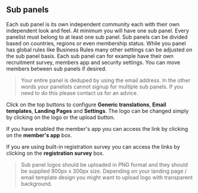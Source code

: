 ## Sub panels  

Each sub panel is its own independent community each with their own independent look and feel. At minimum you will have one sub panel. Every panelist must belong to at least one sub panel. Sub panels can be divided based on countries, regions or even membership status. While you panel has global rules like Business Rules many other settings can be adjusted on the sub panel basis. Each sub panel can for example have their own recruitment survey, members app and security settings. You can move members between sub panels if desired.

> Your entire panel is deduped by using the email address. In the other words your panelists cannot signup for multiple sub panels. If you need to do this please contact us for an advice.

Click on the top buttons to configure **Generic translations**, **Email templates**, **Landing Pages** and **Settings**. The logo can be changed simply by clicking on the logo or the upload button.

If you have enabled the member's app you can access the link by clicking on the **member's app** box.

If you are using built-in registration survey you can access the links by clicking on the **registration survey** box.

> Sub panel logos should be uploaded in PNG format and they should be supplied 900px x 300px size. Depending on your landing page / email template design you might want to upload logo with transparent background.

